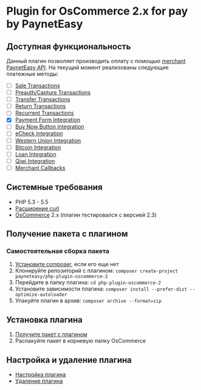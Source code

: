 # Plugin for OsCommerce 2.x for pay by PaynetEasy

## Доступная функциональность

Данный  плагин позволяет производить оплату с помощью [merchant PaynetEasy API](http://wiki.payneteasy.com/index.php/PnE:Merchant_API). На текущий момент реализованы следующие платежные методы:
- [ ] [Sale Transactions](http://wiki.payneteasy.com/index.php/PnE:Sale_Transactions)
- [ ] [Preauth/Capture Transactions](http://wiki.payneteasy.com/index.php/PnE:Preauth/Capture_Transactions)
- [ ] [Transfer Transactions](http://wiki.payneteasy.com/index.php/PnE:Transfer_Transactions)
- [ ] [Return Transactions](http://wiki.payneteasy.com/index.php/PnE:Return_Transactions)
- [ ] [Recurrent Transactions](http://wiki.payneteasy.com/index.php/PnE:Recurrent_Transactions)
- [x] [Payment Form Integration](http://wiki.payneteasy.com/index.php/PnE:Payment_Form_integration)
- [ ] [Buy Now Button integration](http://wiki.payneteasy.com/index.php/PnE:Buy_Now_Button_integration)
- [ ] [eCheck integration](http://wiki.payneteasy.com/index.php/PnE:eCheck_integration)
- [ ] [Western Union Integration](http://wiki.payneteasy.com/index.php/PnE:Western_Union_Integration)
- [ ] [Bitcoin Integration](http://wiki.payneteasy.com/index.php/PnE:Bitcoin_integration)
- [ ] [Loan Integration](http://wiki.payneteasy.com/index.php/PnE:Loan_integration)
- [ ] [Qiwi Integration](http://wiki.payneteasy.com/index.php/PnE:Qiwi_integration)
- [ ] [Merchant Callbacks](http://wiki.payneteasy.com/index.php/PnE:Merchant_Callbacks)

## Системные требования

* PHP 5.3 - 5.5
* [Расширение curl](http://php.net/manual/en/book.curl.php)
* [OsCommerce](http://www.oscommerce.com/Products) 2.x (плагин тестировался с версией 2.3)

## <a name="get_package"></a> Получение пакета с плагином

### Самостоятельная сборка пакета
1. [Установите composer](http://getcomposer.org/doc/00-intro.md), если его еще нет
2. Клонируйте репозиторий с плагином: `composer create-project payneteasy/php-plugin-oscommerce-2`
3. Перейдите в папку плагина: `cd php-plugin-oscommerce-2`
4. Установите зависимости плагина: `composer install --prefer-dist --optimize-autoloader`
5. Упакуйте плагин в архив: `composer archive --format=zip`

## Установка плагина

1. [Получите пакет с плагином](#get_package)
2. Распакуйте пакет в корневую папку OsCommerce

## Настройка и удаление плагина

* [Настройка плагина](doc/00-configuration.md)
* [Удаление плагина](doc/01-uninstalling.md)